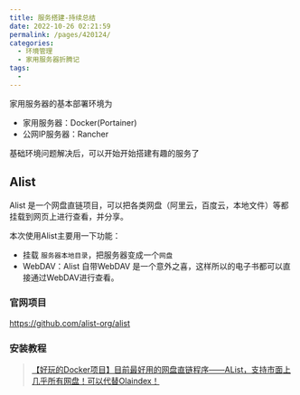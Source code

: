 ```yaml
---
title: 服务搭建-持续总结
date: 2022-10-26 02:21:59
permalink: /pages/420124/
categories:
  - 环境管理
  - 家用服务器折腾记
tags:
  - 
---
```


家用服务器的基本部署环境为
- 家用服务器：Docker(Portainer)
- 公网IP服务器：Rancher

基础环境问题解决后，可以开始开始搭建有趣的服务了
<!--more-->

## Alist

Alist 是一个网盘直链项目，可以把各类网盘（阿里云，百度云，本地文件）等都挂载到网页上进行查看，并分享。

本次使用Alist主要用一下功能：
- 挂载 `服务器本地目录`，把服务器变成一个`网盘`
- WebDAV：Alist 自带WebDAV 是一个意外之喜，这样所以的电子书都可以直接通过WebDAV进行查看。

### 官网项目
https://github.com/alist-org/alist

### 安装教程

> [【好玩的Docker项目】目前最好用的网盘直链程序——AList，支持市面上几乎所有网盘！可以代替Olaindex！](https://blog.laoda.de/archives/docker-install-alist)
